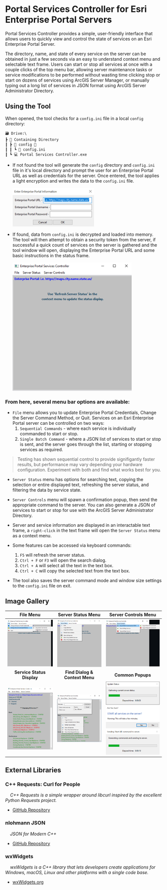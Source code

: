 # Portal Services Controller for Esri Enterprise Portal Servers

Portal Services Controller provides a simple, user-friendly interface that allows users to quickly view and control the state of services on an Esri Enterprise Portal Server.


The directory, name, and state of every service on the server can be obtained in just a few seconds via an easy to understand context menu and selectable text frame.  Users can start or stop all services at once with a couple clicks of the top menu bar, allowing server maintenance tasks or service modifications to be performed without wasting time clicking stop or start on dozens of services using ArcGIS Server Manager, or manually typing out a long list of services in JSON format using ArcGIS Server Administrator Directory.

## Using the Tool

When opened, the tool checks for a ```config.ini``` file in a local ```config``` directory:

    🗃️ Drive:\
    ┣ 📂 Containing Directory
    ┃ ┣ 📁 config 📁
    ┃ ┃ ┗ 📜 config.ini
    ┃ ┗ 💻 Portal Services Controller.exe

 * If not found the tool will generate the ```config``` directory and ```config.ini``` file in it's local directory and prompt the user for an Enterprise Portal URL as well as credentials for the server.  Once entered, the tool applies a light encryption and writes the data to the ```config.ini``` file.

     ![Credentials Prompt](screenshots/credentials_prompt.png)


 * If found, data from ```config.ini``` is decrypted and loaded into memory.  The tool will then attempt to obtain a security token from the server, if successful a quick count of services on the server is gathered and the tool window will open, displaying the Enterprise Portal URL and some basic instructions in the status frame.

     ![start](screenshots/start.png)

### From here, several menu bar options are available:

* ```File``` menu allows you to update Enterprise Portal Credentials, Change the Server Command Method, or Quit.
Services on an Esri Enterprise Portal server can be controlled on two ways:
    1. ```Sequential Commands``` - where each service is individually commanded to start or stop.
    2. ```Single Batch Command``` - where a JSON list of services to start or stop is sent, and the server goes through the list, starting or stopping services as required.

>Testing has shown sequential control to provide signifigantly faster results, but performance may vary depending your hardware configuration.  Experiment with both and find what works best for you.

* ```Server Status``` menu has options for searching text, copying the selection or entire displayed text, refreshing the server status, and filtering the data by service state.
* ```Server Controls``` menu will spawn a confirmation popup, then send the appropriate command to the server.  You can also generate a JSON of services to start or stop for use with the ArcGIS Server Administrator Directory.
* Server and service information are displayed in an interactable text frame, a ```right-click``` in the text frame will open the ```Server Status``` menu as a context menu.
* Some features can be accessed via keyboard commands:
    1. ```F5``` will refresh the server status.
    2. ```Ctrl + F``` or ```F3``` will open the search dialog.
    3. ```Ctrl + A``` will select all the text in the text box.
    4. ```Ctrl + C``` will copy the selected text from the text box.
 
* The tool also saves the server command mode and window size settings to the ```config.ini``` file on exit.

## Image Gallery

|File Menu|Server Status Menu|Server Controls Menu|
|:-:|:-:|:-:|
|![fileMenu](screenshots/file_menu.png) |![statusMenu](screenshots/status_menu.png)|![controlsMenu](screenshots/controls_menu.png)
|<b>Service Status Display</b>|<b>Find Dialog & Context Menu</b>|<b>Common Popups</b>|
|![mixedStatus](screenshots/mixed_status.png) |![contextMenu](screenshots/context_menu.png)|![refreshProgress](screenshots/refresh_progress.png)<br>![startPrompt](screenshots/start_prompt.png)<br>![commandProgress](screenshots/command_progress.png)


## External Libraries

### C++ Requests: Curl for People

&nbsp;&nbsp;&nbsp;&nbsp;*C++ Requests is a simple wrapper around libcurl inspired by the excellent Python Requests project.*
  * [GitHub Repository](https://github.com/libcpr/cpr)

### nlohmann JSON

&nbsp;&nbsp;&nbsp;&nbsp;*JSON for Modern C++*
  * [GitHub Repository](https://github.com/nlohmann/json)

### wxWidgets

&nbsp;&nbsp;&nbsp;&nbsp;*wxWidgets is a C++ library that lets developers create applications for Windows, macOS, Linux and other platforms with a single code base.*
  * [wxWidgets.org](https://wiki.wxwidgets.org/Install)

